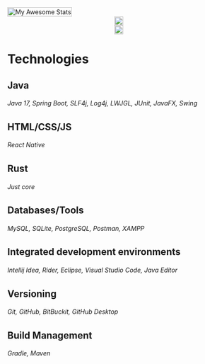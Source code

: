 
<div style="display: flex; align-items: center;">
    <a href="https://awesome-github-stats.azurewebsites.net/user-stats/MrMystery10-del?&theme=merko&preferLogin=false">
        <img style="width: 100%;" alt="My Awesome Stats" src="https://awesome-github-stats.azurewebsites.net/user-stats/MrMystery10-del?&theme=merko&preferLogin=false" />
    </a>
</div>

<div style="display: flex; flex-direction: column; align-items: center;">
    <a href="https://github.com/anuraghazra/github-readme-stats">
        <img style="width: 100%;" align="center" src="https://github-readme-stats.vercel.app/api/top-langs/?username=MrMystery10-del&layout=compact&theme=merko&langs_count=10" />
    </a>
    <a href="https://git.io/streak-stats">
        <img style="width: 100%;" align="center" src="https://streak-stats.demolab.com?user=MrMystery10-del&theme=merko&border_radius=8&fire=727020&ring=B4EBA8" />
    </a>
</div>
<h1>Technologies</h1>
    
<h2>Java</h2>
<h6>Java 17, Spring Boot, SLF4j, Log4j, LWJGL, JUnit, JavaFX, Swing</h6>

<h2>HTML/CSS/JS</h2>
<h6>React Native</h6>

<h2>Rust</h2>
<h6>Just core</h6>

<h2>Databases/Tools</h2>
<h6>MySQL, SQLite, PostgreSQL, Postman, XAMPP</h6>

<h2>Integrated development environments</h2>
<h6>Intellij Idea, Rider, Eclipse, Visual Studio Code, Java Editor</h6>

<h2>Versioning</h2>
<h6>Git, GitHub, BitBuckit, GitHub Desktop</h6>

<h2>Build Management</h2>
<h6>Gradle, Maven</h6>
